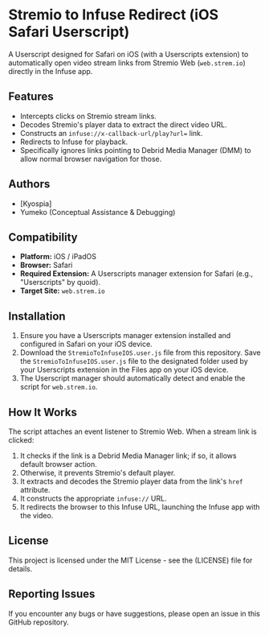 # Stremio to Infuse Redirect (iOS Safari Userscript)

A Userscript designed for Safari on iOS (with a Userscripts extension) to automatically open video stream links from Stremio Web (`web.strem.io`) directly in the Infuse app.

## Features
* Intercepts clicks on Stremio stream links.
* Decodes Stremio's player data to extract the direct video URL.
* Constructs an `infuse://x-callback-url/play?url=` link.
* Redirects to Infuse for playback.
* Specifically ignores links pointing to Debrid Media Manager (DMM) to allow normal browser navigation for those.

## Authors
* [Kyospia]
* Yumeko (Conceptual Assistance & Debugging) 

## Compatibility
* **Platform:** iOS / iPadOS
* **Browser:** Safari
* **Required Extension:** A Userscripts manager extension for Safari (e.g., "Userscripts" by quoid).
* **Target Site:** `web.strem.io`

## Installation
1.  Ensure you have a Userscripts manager extension installed and configured in Safari on your iOS device.
2.  Download the `StremioToInfuseIOS.user.js` file from this repository. Save the `StremioToInfuseIOS.user.js` file to the designated folder used by your Userscripts extension in the Files app on your iOS device.
3.  The Userscript manager should automatically detect and enable the script for `web.strem.io`.

## How It Works
The script attaches an event listener to Stremio Web. When a stream link is clicked:
1.  It checks if the link is a Debrid Media Manager link; if so, it allows default browser action.
2.  Otherwise, it prevents Stremio's default player.
3.  It extracts and decodes the Stremio player data from the link's `href` attribute.
4.  It constructs the appropriate `infuse://` URL.
5.  It redirects the browser to this Infuse URL, launching the Infuse app with the video.

## License
This project is licensed under the MIT License - see the (LICENSE) file for details.

## Reporting Issues
If you encounter any bugs or have suggestions, please open an issue in this GitHub repository.
